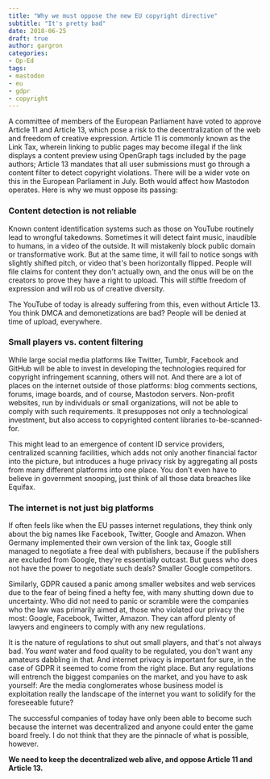 ```yaml
---
title: "Why we must oppose the new EU copyright directive"
subtitle: "It's pretty bad"
date: 2018-06-25
draft: true
author: gargron
categories:
- Op-Ed
tags:
- mastodon
- eu
- gdpr
- copyright
---
```


A committee of members of the European Parliament have voted to approve Article 11 and Article 13, which pose a risk to the decentralization of the web and freedom of creative expression. Article 11 is commonly known as the Link Tax, wherein linking to public pages may become illegal if the link displays a content preview using OpenGraph tags included by the page authors; Article 13 mandates that all user submissions must go through a content filter to detect copyright violations. There will be a wider vote on this in the European Parliament in July. Both would affect how Mastodon operates. Here is why we must oppose its passing:

### Content detection is not reliable

Known content identification systems such as those on YouTube routinely lead to wrongful takedowns. Sometimes it will detect faint music, inaudible to humans, in a video of the outside. It will mistakenly block public domain or transformative work. But at the same time, it will fail to notice songs with slightly shifted pitch, or video that's been horizontally flipped. People will file claims for content they don't actually own, and the onus will be on the creators to prove they have a right to upload. This will stiftle freedom of expression and will rob us of creative diversity.

The YouTube of today is already suffering from this, even without Article 13. You think DMCA and demonetizations are bad? People will be denied at time of upload, everywhere.

### Small players vs. content filtering

While large social media platforms like Twitter, Tumblr, Facebook and GitHub will be able to invest in developing the technologies required for copyright infringement scanning, others will not. And there are a lot of places on the internet outside of those platforms: blog comments sections, forums, image boards, and of course, Mastodon servers. Non-profit websites, run by individuals or small organizations, will not be able to comply with such requirements. It presupposes not only a technological investment, but also access to copyrighted content libraries to-be-scanned-for.

This might lead to an emergence of content ID service providers, centralized scanning facilities, which adds not only another financial factor into the picture, but introduces a huge privacy risk by aggregating all posts from many different platforms into one place. You don't even have to believe in government snooping, just think of all those data breaches like Equifax.

### The internet is not just big platforms

If often feels like when the EU passes internet regulations, they think only about the big names like Facebook, Twitter, Google and Amazon. When Germany implemented their own version of the link tax, Google still managed to negotiate a free deal with publishers, because if the publishers are excluded from Google, they're essentially outcast. But guess who does not have the power to negotiate such deals? Smaller Google competitors.

Similarly, GDPR caused a panic among smaller websites and web services due to the fear of being fined a hefty fee, with many shutting down due to uncertainty. Who did not need to panic or scramble were the companies who the law was primarily aimed at, those who violated our privacy the most: Google, Facebook, Twitter, Amazon. They can afford plenty of lawyers and engineers to comply with any new regulations.

It is the nature of regulations to shut out small players, and that's not always bad. You *want* water and food quality to be regulated, you don't want any amateurs dabbling in that. And internet privacy is important for sure, in the case of GDPR it seemed to come from the right place. But any regulations will entrench the biggest companies on the market, and you have to ask yourself: Are the media conglomerates whose business model is exploitation really the landscape of the internet you want to solidify for the foreseeable future?

The successful companies of today have only been able to become such because the internet was decentralized and anyone could enter the game board freely. I do not think that they are the pinnacle of what is possible, however.

**We need to keep the decentralized web alive, and oppose Article 11 and Article 13.**